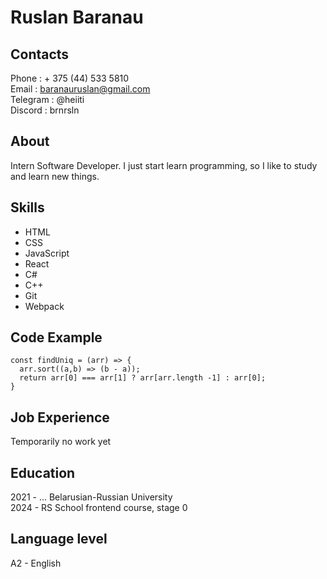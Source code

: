 # Ruslan Baranau

## Contacts

Phone : + 375 (44) 533 5810  
Email : baranauruslan@gmail.com  
Telegram : @heiiti  
Discord : brnrsln

## About

Intern Software Developer. I just start learn programming, so I like to study and learn new things.

## Skills

- HTML
- CSS
- JavaScript
- React
- C#
- C++
- Git
- Webpack

## Code Example
```
const findUniq = (arr) => {
  arr.sort((a,b) => (b - a)); 
  return arr[0] === arr[1] ? arr[arr.length -1] : arr[0];
}
```

## Job Experience 

Temporarily no work yet

## Education

2021 - ... Belarusian-Russian University  
2024 - RS School frontend course, stage 0

## Language level

A2 - English
